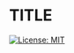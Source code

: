 # TITLE 
  [![License: MIT](https://img.shields.io/badge/License-MIT-yellow.svg)](https://opensource.org/licenses/MIT)

